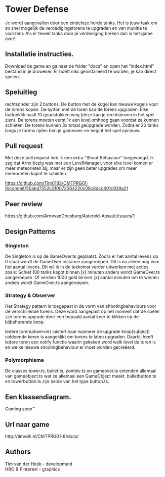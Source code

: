 <h1>Tower Defense</h1>

Je wordt aangevallen door een eindeloze horde tanks. Het is jouw taak om zo snel mogelijk de verdedigingstorens te upgraden en van munitie te voorzien. Als er teveel tanks door je verdediging breken dan is het game over! 

<h2>Installatie instructies.</h2>
Download de game en ga naar de folder "docs" en open het "index.html" bestand in je broweser. Er hoeft niks geïnstalleerd te worden, je kan direct spelen.

<h2>Speluitleg</h2>
rechtsonder zijn 2 buttons. De button met de kogel kan nieuwe kogels voor de torens kopen. De bytton met de toren kan de torens upgraden. Elke buttonklik haalt 10 goudstukken weg (deze kan je rechtsboven in het spel zien). De torens moeten eerst 1x een level omhoog gaan voordat ze kunnen schieten. De torens kunnen 3x totaal geüpgrade worden. Zodra er 20 tanks langs je torens rijden ben je gameover en begint het spel opnieuw.

<h2>Pull request</h2>
Met deze pull request heb ik een extra "Shoot Behaviour" toegevoegd. Ik zag dat Arno bezig was met een LevelManager, voor elke level komen er meer meteorieten bij, maar er zijn geen beter upgrades om meer meteorieten kapot te schieten.

https://github.com/Tim0182/CMTPRG01-9/commit/50abd7552c010072364220c08c8dcc401c939a21

<h2>Peer review</h2>
https://github.com/ArnovanDoesburg/Asteroid-Assault/issues/1

<h2>Design Patterns</h2>
<h3>Singleton</h3>
De Singleton is op de GameOver.ts geplaatst. Zodra er het aantal levens op 0 staat wordt de GameOver instance aangeroepen. Dit is nu alleen nog voor het aantal levens. Dit wil ik in de toekomst verder uitwerken met acties zoals: Schiet 100 tanks kapot binnen [x] minuten anders wordt GameOver.ts aangeroepen. Of verdien 1000 gold binnen [x] aantal minuten om te winnen anders wordt GameOver.ts aangeroepen.

<h3>Strategy & Observer</h3>
Het Strategy pattern is toegepast in de vorm van shootingbehaviours voor de verschillende torens. Deze word aangepast op het moment dat de speler zijn torens upgrade door een bepaald aantal keer te klikken op de bijbehorende knop.

Iedere toren(observer) luistert naar wanneer de upgrade knop(subject) voldoende keren is aangeklikt om torens te laten upgraden. Daarbij heeft iedere toren een notify functie waarin gekeken word welk level de toren is en welke nieuwe shootingbehaviour er moet worden gecreëerd.

<h3>Polymorphisme</h3>
De classes tower.ts, bullet.ts, zombie.ts en gameover.ts extenden allemaal van gameobject.ts wat ze allemaal een GameObject maakt. bulletbutton.ts en towerbutton.ts zijn beide van het type button.ts.

<h2>Een klassendiagram.</h2>
Coming soon™

<h2>Url naar game</h2>
http://timvdh.nl/CMTPRG01-8/docs/

<h2>Authors</h2>
Tim van der Hoek - development<br>
HRO & Pinterest - graphics
